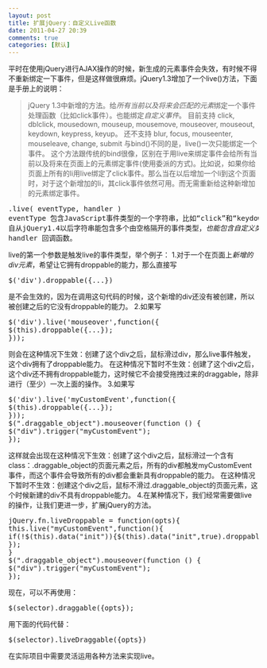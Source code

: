 ```yaml
---
layout: post
title: 扩展jQuery：自定义Live函数
date: 2011-04-27 20:39
comments: true
categories: [默认]
---
```

平时在使用jQuery进行AJAX操作的时候，新生成的元素事件会失效，有时候不得不重新绑定一下事件，但是这样做很麻烦。jQuery1.3增加了一个live()方法，下面是手册上的说明：
<blockquote>jQuery 1.3中新增的方法。给<em>所有当前以及将来会匹配的元素</em>绑定一个事件处理函数（比如click事件）。也能绑定<em>自定义事件</em>。
目前支持 click, dblclick, mousedown, mouseup, mousemove, mouseover, mouseout, keydown, keypress, keyup。
还不支持 blur, focus, mouseenter, mouseleave, change, submit
与bind()不同的是，live()一次只能绑定一个事件。
这个方法跟传统的bind很像，区别在于用live来绑定事件会给所有当前以及将来在页面上的元素绑定事件(使用委派的方式)。比如说，如果你给页面上所有的li用live绑定了click事件。那么当在以后增加一个li到这个页面时，对于这个新增加的li，其click事件依然可用。而无需重新给这种新增加的元素绑定事件。</blockquote>
<pre>.live( eventType, handler )
eventType 包含JavaScript事件类型的一个字符串，比如“click”和“keydown”。
自从jQuery1.4以后字符串能包含多个由空格隔开的事件类型，<em>也能包含自定义类型的名字</em>。
handler 回调函数。</pre>
live的第一个参数是触发live的事件类型，举个例子：
1.对于一个在页面上<em>新增的div元素</em>，希望让它拥有droppable的能力，那么直接写
<pre>$('div').droppable({...})</pre>
是不会生效的，因为在调用这句代码的时候，这个新增的div还没有被创建，所以被创建之后的它没有droppable的能力。
2.如果写
<pre>$('div').live('mouseover',function({
$(this).droppable({...});
}));</pre>
则会在这种情况下生效：创建了这个div之后，鼠标滑过div，那么live事件触发，这个div拥有了droppable能力。
在这种情况下暂时不生效：创建了这个div之后，这个div还不拥有droppable能力，这时候它不会接受拖拽过来的draggable，除非进行（至少）一次上面的操作。
3.如果写
<pre>$('div').live('myCustomEvent',function({
$(this).droppable({...});
}));
$(".draggable_object").mouseover(function () {
$("div").trigger("myCustomEvent");
});</pre>
这样就会出现在这种情况下生效：创建了这个div之后，鼠标滑过一个含有class：.draggable_object的页面元素之后，所有的div都触发myCustomEvent事件，而这个事件会导致所有的div都会重新具有droppable的能力。
在这种情况下暂时不生效：创建这个div之后，鼠标不滑过.draggable_object的页面元素，这个时候新建的div不具有droppable能力。
4.在某种情况下，我们经常需要做live的操作，让我们更进一步，扩展jQuery的方法。
<pre>jQuery.fn.liveDroppable = function(opts){
this.live("myCustomEvent",function(){
if(!$(this).data("init")){$(this).data("init",true).droppable(opts)};
});
}
$(".draggable_object").mouseover(function () {
$("div").trigger("myCustomEvent");
});</pre>
现在，可以不再使用：
<pre>$(selector).draggable({opts});</pre>
用下面的代码代替：
<pre>$(selector).liveDraggable({opts})</pre>
在实际项目中需要灵活运用各种方法来实现live。
